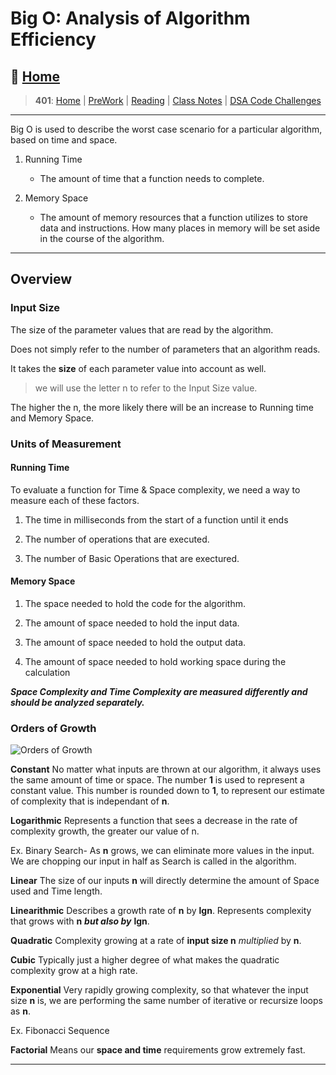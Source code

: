 # Big O: Analysis of Algorithm Efficiency

## 🏡 [**Home**](https://mistidinzy.github.io/ReadingNotes/)

> **401**: [Home](401home.md)
|
[PreWork](401/preworkRM.md)
|
[Reading](401/ReadingRM.md)
|
[Class Notes](401/ClassRM.md)
|
[DSA Code Challenges](https://mistidinzy.github.io/data-structures-and-algorithms/)

_____

Big O is used to describe the worst case scenario for a particular algorithm, based on time and space.

1. Running Time
    * The amount of time that a function needs to complete.

2. Memory Space
    * The amount of memory resources that a function utilizes to store data and instructions. How many places in memory will be set aside in the course of the algorithm.

_____

## Overview

### Input Size

The size of the parameter values that are read by the algorithm.

 Does not simply refer to the number of parameters that an algorithm reads.

 It takes the **size** of each parameter value into account as well.

 > we will use the letter n to refer to the Input Size value.

The higher the n, the more likely there will be an increase to Running time and Memory Space.

### Units of Measurement

#### Running Time

To evaluate a function for Time & Space complexity, we need a way to measure each of these factors.

1. The time in milliseconds from the start of a function until it ends

2. The number of operations that are executed.

3. The number of Basic Operations that are exectured.

#### Memory Space

1. The space needed to hold the code for the algorithm.

2. The amount of space needed to hold the input data.

3. The amount of space needed to hold the output data.

4. The amount of space needed to hold working space during the calculation

***Space Complexity and Time Complexity are measured differently and should be analyzed separately.***

### Orders of Growth

![Orders of Growth](https://i.imgur.com/pWK4VSP.png)

**Constant**
No matter what inputs are thrown at our algorithm, it always uses the same amount of time or space. The number **1** is used to represent a constant value. This number is rounded down to **1**, to represent our estimate of complexity that is independant of **n**.

**Logarithmic**
Represents a function that sees a decrease in the rate of complexity growth, the greater our value of n.

Ex. Binary Search- As **n** grows, we can eliminate more values in the input. We are chopping our input in half as Search is called in the algorithm.

**Linear**
The size of our inputs **n** will directly determine the amount of Space used and Time length.

**Linearithmic**
Describes a growth rate of **n** by **lgn**. Represents complexity that grows with **n** ***but also by*** **lgn**.

**Quadratic**
Complexity growing at a rate of **input size n** *multiplied* by **n**.

**Cubic**
Typically just a higher degree of what makes the quadratic complexity grow at a high rate.

**Exponential**
Very rapidly growing complexity, so that whatever the input size **n** is, we are performing the same number of iterative or recursize loops as **n**.

Ex. Fibonacci Sequence

**Factorial**
Means our **space and time** requirements grow extremely fast.

_____
